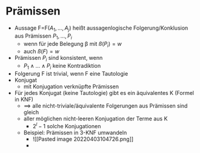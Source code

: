 # Prämissen
+ Aussage F=F($A_1,...,A_j$) heißt aussagenlogische Folgerung/Konklusion aus Prämissen $P_1,...,P_i$
	+ wenn für jede Belegung β mit $ß(P_i)=w$ 
	+ auch $ß(F)=w$
+ Prämissen $P_i$ sind konsistent, wenn
	+ $P_1∧...∧P_i$ keine Kontradiktion
+ Folgerung F ist trivial, wenn F eine Tautologie
+ Konjugat
	+ mit Konjugation verknüpfte Prämissen
+ Für jedes Konjugat (keine Tautologie) gibt es ein äquivalentes K (Formel in KNF)
	+ ==> alle nicht-triviale/äquivalente Folgerungen aus Prämissen sind gleich
	+ aller möglichen nicht-leeren Konjugation der Terme aus K
		+ $2^l-1$ solche Konjugationen
	+ Beispiel: Prämissen in 3-KNF umwandeln
		+ ![[Pasted image 20220403104726.png]]
		+ 